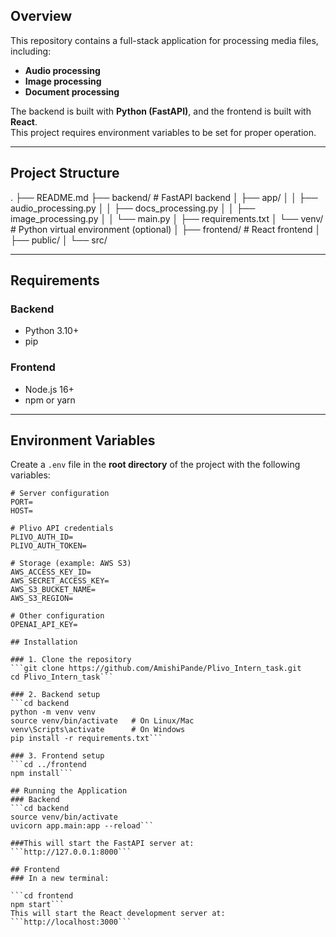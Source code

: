 ## Overview
This repository contains a full-stack application for processing media files, including:
- **Audio processing**
- **Image processing**
- **Document processing**

The backend is built with **Python (FastAPI)**, and the frontend is built with **React**.  
This project requires environment variables to be set for proper operation.

---

## Project Structure
.
├── README.md
├── backend/ # FastAPI backend
│ ├── app/
│ │ ├── audio_processing.py
│ │ ├── docs_processing.py
│ │ ├── image_processing.py
│ │ └── main.py
│ ├── requirements.txt
│ └── venv/ # Python virtual environment (optional)
│
├── frontend/ # React frontend
│ ├── public/
│ └── src/


---

## Requirements
### Backend
- Python 3.10+
- pip

### Frontend
- Node.js 16+
- npm or yarn

---

## Environment Variables
Create a `.env` file in the **root directory** of the project with the following variables:

```env
# Server configuration
PORT=
HOST=

# Plivo API credentials
PLIVO_AUTH_ID=
PLIVO_AUTH_TOKEN=

# Storage (example: AWS S3)
AWS_ACCESS_KEY_ID=
AWS_SECRET_ACCESS_KEY=
AWS_S3_BUCKET_NAME=
AWS_S3_REGION=

# Other configuration
OPENAI_API_KEY=

## Installation

### 1. Clone the repository
```git clone https://github.com/AmishiPande/Plivo_Intern_task.git
cd Plivo_Intern_task```

### 2. Backend setup
```cd backend
python -m venv venv
source venv/bin/activate   # On Linux/Mac
venv\Scripts\activate      # On Windows
pip install -r requirements.txt```

### 3. Frontend setup
```cd ../frontend
npm install```

## Running the Application
### Backend
```cd backend
source venv/bin/activate
uvicorn app.main:app --reload```

###This will start the FastAPI server at:
```http://127.0.0.1:8000```

## Frontend
### In a new terminal:

```cd frontend
npm start```
This will start the React development server at:
```http://localhost:3000```
